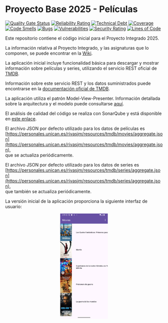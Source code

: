 # Proyecto Base 2025 - Películas


[![Quality Gate Status](https://sonarcloud.io/api/project_badges/measure?project=App-Movies-Grupo1&metric=alert_status)](https://sonarcloud.io/summary/new_code?id=App-Movies-Grupo1)
[![Reliability Rating](https://sonarcloud.io/api/project_badges/measure?project=App-Movies-Grupo1&metric=reliability_rating)](https://sonarcloud.io/summary/new_code?id=App-Movies-Grupo1)
[![Technical Debt](https://sonarcloud.io/api/project_badges/measure?project=App-Movies-Grupo1&metric=sqale_index)](https://sonarcloud.io/summary/new_code?id=App-Movies-Grupo1)
[![Coverage](https://sonarcloud.io/api/project_badges/measure?project=App-Movies-Grupo1&metric=coverage)](https://sonarcloud.io/summary/new_code?id=App-Movies-Grupo1)
[![Code Smells](https://sonarcloud.io/api/project_badges/measure?project=App-Movies-Grupo1&metric=code_smells)](https://sonarcloud.io/summary/new_code?id=App-Movies-Grupo1)
[![Bugs](https://sonarcloud.io/api/project_badges/measure?project=App-Movies-Grupo1&metric=bugs)](https://sonarcloud.io/summary/new_code?id=App-Movies-Grupo1)
[![Vulnerabilities](https://sonarcloud.io/api/project_badges/measure?project=App-Movies-Grupo1&metric=vulnerabilities)](https://sonarcloud.io/summary/new_code?id=App-Movies-Grupo1)
[![Security Rating](https://sonarcloud.io/api/project_badges/measure?project=App-Movies-Grupo1&metric=security_rating)](https://sonarcloud.io/summary/new_code?id=App-Movies-Grupo1)
[![Lines of Code](https://sonarcloud.io/api/project_badges/measure?project=App-Movies-Grupo1&metric=ncloc)](https://sonarcloud.io/summary/new_code?id=App-Movies-Grupo1)

Este repositorio contiene el código inicial para el Proyecto Integrado 2025.

La información relativa al Proyecto Integrado, y las asignaturas que lo componen, se puede encontrar en la [Wiki](https://github.com/isunican/docsProyectoIntegrado/wiki).

La aplicación inicial incluye funcionalidad básica para descargar y mostrar información sobre películas y series, utilizando el servicio REST oficial de [TMDB](https://developer.themoviedb.org/reference/intro/getting-started).

Información sobre este servicio REST y los datos suministrados puede encontrarse en la [documentación oficial de TMDB](https://developer.themoviedb.org/reference/intro/getting-started).

La aplicación utiliza el patrón Model-View-Presenter. Información detallada sobre la arquitectura y el modelo puede consultarse [aquí](Docs/Models/README.md).

El análisis de calidad del código se realiza con SonarQube y está disponible en [este enlace](https://sonarcloud.io/project/overview?id=App-Movies-Grupo1).

El archivo JSON por defecto utilizado para los datos de películas es  
[https://personales.unican.es/rivasjm/resources/tmdb/movies/aggregate.json](https://personales.unican.es/rivasjm/resources/tmdb/movies/aggregate.json),  
que se actualiza periódicamente.

El archivo JSON por defecto utilizado para los datos de series es  
[https://personales.unican.es/rivasjm/resources/tmdb/series/aggregate.json](https://personales.unican.es/rivasjm/resources/tmdb/series/aggregate.json),  
que también se actualiza periódicamente.

La versión inicial de la aplicación proporciona la siguiente interfaz de usuario:

<div align="center">
  <img src="screenshot.png" alt="Captura de pantalla de la aplicación" width="30%" />
</div>